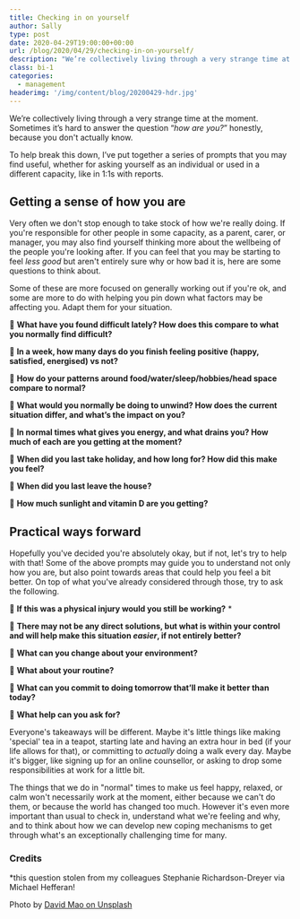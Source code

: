 ```yaml
---
title: Checking in on yourself
author: Sally
type: post
date: 2020-04-29T19:00:00+00:00
url: /blog/2020/04/29/checking-in-on-yourself/
description: "We’re collectively living through a very strange time at the moment. Sometimes it’s hard to answer the question “how are you?” honestly, because you don't actually know."
class: bi-1
categories:
  - management
headerimg: '/img/content/blog/20200429-hdr.jpg'
---
```


<p class="lede">We’re collectively living through a very strange time at the moment. Sometimes it’s hard to answer the question “<i>how are you?</i>” honestly, because you don't actually know.</p>

To help break this down, I’ve put together a series of prompts that you may find useful, whether for asking yourself as an individual or used in a different capacity, like in 1:1s with reports. 


## Getting a sense of how you are

Very often we don't stop enough to take stock of how we're really doing. If you're responsible for other people in some capacity, as a parent, carer, or manager, you may also find yourself thinking more about the wellbeing of the people you're looking after. If you can feel that you may be starting to feel _less good_ but aren't entirely sure why or how bad it is, here are some questions to think about.

Some of these are more focused on generally working out if you're ok, and some are more to do with helping you pin down what factors may be affecting you. Adapt them for your situation.


🤔 **What have you found difficult lately? How does this compare to what you normally find difficult?**

🤔 **In a week, how many days do you finish feeling positive (happy, satisfied, energised) vs not?**

🤔 **How do your patterns around food/water/sleep/hobbies/head space compare to normal?**

🤔 **What would you normally be doing to unwind? How does the current situation differ, and what’s the impact on you?**

🤔 **In normal times what gives you energy, and what drains you? How much of each are you getting at the moment?** 

🤔 **When did you last take holiday, and how long for? How did this make you feel?**

🤔 **When did you last leave the house?**

🤔 **How much sunlight and vitamin D are you getting?**


## Practical ways forward

Hopefully you've decided you're absolutely okay, but if not, let's try to help with that! Some of the above prompts may guide you to understand not only how you are, but also point towards areas that could help you feel a bit better. On top of what you've already considered through those, try to ask the following.

🤔 **If this was a physical injury would you still be working?** *

🤔 **There may not be any direct solutions, but what is within your control and will help make this situation _easier_, if not entirely better?**

🤔 **What can you change about your environment?**

🤔 **What about your routine?**

🤔 **What can you commit to doing tomorrow that’ll make it better than today?**

🤔 **What help can you ask for?**

Everyone's takeaways will be different. Maybe it's little things like making 'special' tea in a teapot, starting late and having an extra hour in bed (if your life allows for that), or committing to _actually_ doing a walk every day. Maybe it's bigger, like signing up for an online counsellor, or asking to drop some responsibilities at work for a little bit.

The things that we do in "normal" times to make us feel happy, relaxed, or calm won't necessarily work at the moment, either because we can't do them, or because the world has changed too much. However it's even more important than usual to check in, understand what we're feeling and why, and to think about how we can develop new coping mechanisms to get through what's an exceptionally challenging time for many.


### Credits
*this question stolen from my colleagues Stephanie Richardson-Dreyer via Michael Hefferan!

Photo by <a href="https://unsplash.com/photos/m0l5J8Lqnzo">David Mao on Unsplash</a>
